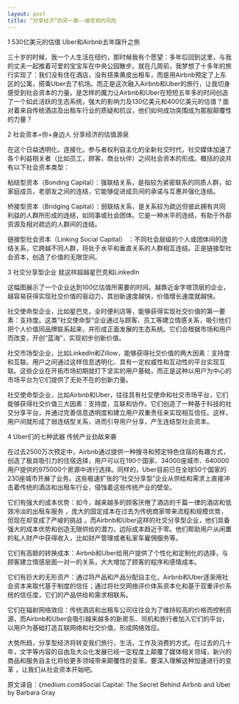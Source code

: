 ```yaml
---
layout: post
title: “分享经济”的另一面——被忽视的风险
---
```


1 530亿美元的估值
Uber和Airbnb五年蹿升之旅


三十岁的时候，我一个人生活在纽约，那时候我有个愿望：多年后回到这里，与我的丈夫一起推着可爱的宝宝车在中央公园散步。就在几周前，我梦想了十多年的旅行实现了：我们没有住在酒店，没有搭乘黄皮出租车，而是用Airbnb预定了上东区的公寓，搭乘Uber去了机场。而正是这次融入Airbnb和Uber的旅行，让我切身感受到社会资本的力量。是怎样的魔力让Airbnb和Uber在短短五年多的时间创造了一个如此活跃的生态系统，强大的影响力及130亿美元和400亿美元的估值？面对着来自传统酒店及出租车行业的质疑和抗议，他们如何成功突围成为那股颠覆性的力量？

2 社会资本=你+身边人
分享经济的估值源泉


在这个日益透明化，连接化，参与者权利自主化的全新社交时代，社交媒体加速了各个利益相关者（比如员工，顾客，商业伙伴）之间社会资本的形成。概括的说共有以下社会资本类型：

粘结型资本（Bonding Capital）：强联结关系，是指较为紧密联系的同质人群，如家庭成员，老朋友之间的连结，它能够促进成员间的承诺与互惠并强化连结。

桥接型资本（Bridging Capital）：弱联结关系，是关系较为疏远但彼此拥有共同利益的人群所形成的连结，如同事或社会团体。它是一种水平的连结，有助于外部资源及相对疏远的人群间的连结。

链接型社会资本（Linking Social Capital） ：不同社会层级的个人或团体间的连结关系，它跨越不同人群，将处于水平和垂直关系的人群相互连结。正是链接型社会资本，创造了价值的无限空间。

3 社交分享型企业
就这样超越星巴克和LinkedIn


这幅图展示了一个企业达到100亿估值所需要的时间。越靠近金字塔顶层的企业，越容易获得实现社交价值的驱动力，其创新速度越快，价值增长速度就越快。

社交使命型企业，比如星巴克，全时便利店等，能够获得实现社交价值的第一要素：支持度。这类“社交使命型“企业通过与顾客、员工等建立情感关系，吸引他们把个人价值同品牌联系起来，并形成正面发展的生态系统。它们会根据市场和用户而改变，开创“蓝海”，实现初步创新价值。

社交市场型企业，比如LinkedIn和Zillow，能够获得社交价值的两大因素：支持度和互联。用户之间通过这样信息透明化、具有一定权威性和互动性的平台实现互联。这些企业在开拓市场初期就打下坚实的用户基础，而正是这种以用户为中心的市场平台为它们提供了无处不在的创新力量。

社交使命型企业，比如Airbnb和Uber，往往具有社交使命和社交市场平台，它们能够获得社交价值三大因素：支持度，互联和协作。它们创造了一种基于科技的社交分享平台，并通过完善信息透明度和建立用户双重责任来实现相互信任。这样，用户间就形成了弱连结型关系，进而引导用户分享，产生连结型社会资本。

4 Uber们的七种武器
传统产业劲敌来袭


在过去2500万次预定中，Airbnb通过提供一种搜寻和预定特色住宿的有趣方式，创造了极具吸引力的住宿选择，用户可以在190个国家、34000座城市、640000用户提供的975000个房源中进行选择。同样的，Uber目前已在全球50个国家的230座城市开展了业务。这些极速扩张的“社交分享型”企业从供给和需求上直接冲击着传统的酒店和出租车行业，侵蚀着这些传统产业的壁垒。

它们有强大的成本优势：如今，越来越多的顾客厌倦了酒店的千篇一律的酒店和低效冷淡的出租车服务 ，庞大的固定成本在过去为传统商家带来流程和规模优势，但现在却变成了严峻的挑战 。而Airbnb和Uber这样的社交分享型企业，他们具备强大的成本优势和创造无限供给的潜力，边际成本趋近于零。他们帮助用户从闲置的私人财产中获得收入，比如财产管理或者私家车雇佣服务等。

它们有高额的转换成本：Airbnb和Uber给用户提供了个性化和定制化的选择，与顾客建立情感层面一对一的关系，大大增加了顾客的程序和感情成本。

它们有巨大的无形资产：通过将产品和产品分配自主化，Airbnb和Uber逐渐用社会资本来取代基于制度的信任；通过将社交网络评价体系资本化和基于双重评价系统的信任度，它们的产品供给和需求相联系。

它们在辐射网络效应：传统酒店和出租车公司往往会为了维持较高的价格而控制资源，而Airbnb和Uber会吸引越来越多的新房东、司机和旅行者加入它们的平台，以用户为基础打造互联网络和社交价值，形成网络效应。

大势所趋，分享型经济将转变我们旅行，生活，工作及消费的方式。在过去的几十年，文字等内容的自由及大众化发展已经一定程度上颠覆了媒体相关领域，新兴的商品和服务自主化将给更多领域带来颠覆性的变革。要深入理解这种加速进行的变革 ，让我们从社会资本开始吧。

原文译自：《medium.com》Social Capital: The Secret Behind Airbnb and Uber by Barbara Gray
